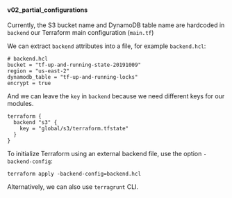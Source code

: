#### v02_partial_configurations ####

Currently, the S3 bucket name and DynamoDB table name are hardcoded in `backend` our Terraform main configuration (`main.tf`)

We can extract `backend` attributes into a file, for example `backend.hcl`:
```hcl
# backend.hcl
bucket = "tf-up-and-running-state-20191009"
region = "us-east-2"
dynamodb_table = "tf-up-and-running-locks"
encrypt = true
```

And we can leave the `key` in `backend` because we need different keys for our modules.
```hcl
terraform {
  backend "s3" {
    key = "global/s3/terraform.tfstate"
  }
}
```

To initialize Terraform using an external backend file, use the option `-backend-config`:
```console
terraform apply -backend-config=backend.hcl
```

Alternatively, we can also use `terragrunt` CLI.